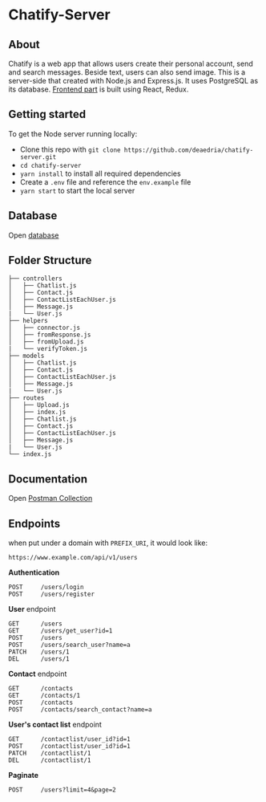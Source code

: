 # Chatify-Server

## About
Chatify is a web app that allows users create their personal account, send and search messages. Beside text, users can also send image. This is a server-side that created with Node.js and Express.js. It uses PostgreSQL as its database. [Frontend part](https://github.com/deaedria/chatify-react-ui.git) is built using React, Redux. 

## Getting started

To get the Node server running locally:

* Clone this repo with `git clone https://github.com/deaedria/chatify-server.git`
* `cd chatify-server`
* `yarn install` to install all required dependencies
* Create a `.env` file and reference the `env.example` file
* `yarn start` to start the local server

## Database
Open [database](https://drive.google.com/file/d/14CUkkaEvSdFAJhW1aoD878ucTw2NYgIV/view?usp=sharing)

## Folder Structure

    ├── controllers                    
    │   ├── Chatlist.js              
    │   ├── Contact.js              
    │   ├── ContactListEachUser.js             
    │   ├── Message.js
    |   └── User.js
    ├── helpers
    │   ├── connector.js
    │   ├── fromResponse.js              
    │   ├── fromUpload.js             
    |   └── verifyToken.js
    ├── models
    │   ├── Chatlist.js              
    │   ├── Contact.js              
    │   ├── ContactListEachUser.js             
    │   ├── Message.js
    |   └── User.js
    ├── routes            
    │   ├── Upload.js    
    │   ├── index.js
    │   ├── Chatlist.js              
    │   ├── Contact.js              
    │   ├── ContactListEachUser.js             
    │   ├── Message.js
    |   └── User.js
    └── index.js
    
## Documentation
Open [Postman Collection](https://documenter.getpostman.com/view/14707903/Tz5p6dWQ)
    
## Endpoints

when put under a domain with `PREFIX_URI`, it would look like:

    https://www.example.com/api/v1/users
    
**Authentication**

    POST     /users/login
    POST     /users/register

**User** endpoint

    GET      /users
    GET      /users/get_user?id=1
    POST     /users
    POST     /users/search_user?name=a
    PATCH    /users/1
    DEL      /users/1

**Contact** endpoint

    GET      /contacts
    GET      /contacts/1
    POST     /contacts
    POST     /contacts/search_contact?name=a
   
**User's contact list** endpoint

    GET      /contactlist/user_id?id=1
    POST     /contactlist/user_id?id=1
    PATCH    /contactlist/1
    DEL      /contactlist/1

**Paginate**

    POST     /users?limit=4&page=2
